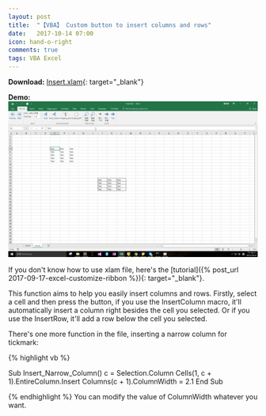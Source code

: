 ```yaml
---
layout: post
title:  "【VBA】 Custom button to insert columns and rows"
date:   2017-10-14 07:00
icon: hand-o-right
comments: true
tags: VBA Excel
---
```


**Download:**  [Insert.xlam](https://github.com/noworneverev/noworneverev.github.io/releases/download/1.3/insert.xlam){: target="_blank"}

**Demo:** ![](/images/insert.gif)

If you don't know how to use xlam file, here's the [tutorial]({% post_url 2017-09-17-excel-customize-ribbon %}){: target="_blank"}.

This function aims to help you easily insert columns and rows. Firstly, select a cell and then press the button, if you use the InsertColumn macro, it'll automatically insert a column right besides the cell you selected. Or if you use the InsertRow, it'll add a row below the cell you selected.

There's one more function in the file, inserting a narrow column for tickmark:

{% highlight vb %}

Sub Insert_Narrow_Column()
c = Selection.Column
Cells(1, c + 1).EntireColumn.Insert
Columns(c + 1).ColumnWidth = 2.1
End Sub

{% endhighlight %}
You can modify the value of ColumnWidth whatever you want.


<br>
<br>


